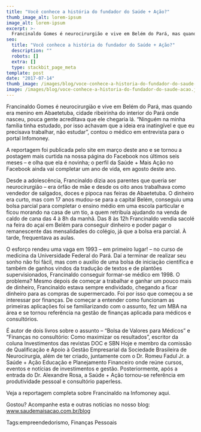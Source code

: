 ```yaml
---
title: "Você conhece a história do fundador do Saúde + Ação?"
thumb_image_alt: lorem-ipsum
image_alt: lorem-ipsum
excerpt: >-
  Francinaldo Gomes é neurocirurgião e vive em Belém do Pará, mas quando era menino em Abaetetuba, cidade ribeirinha do interior do Pará onde nasceu, pouca gente acreditava que ele chegaria lá. “Ninguém na minha família tinha estudado, por isso achavam que a ideia era inatingível e que eu precisava trabalhar, não estudar”, contou o médico em entrevista para o portal Infomoney.
seo:
  title: "Você conhece a história do fundador do Saúde + Ação?"
  description: ""
  robots: []
  extra: []
  type: stackbit_page_meta
template: post
date: "2017-07-14"
thumb_image: /images/blog/voce-conhece-a-historia-do-fundador-do-saude-acao.jpg
image: /images/blog/voce-conhece-a-historia-do-fundador-do-saude-acao.jpg
---
```


Francinaldo Gomes é neurocirurgião e vive em Belém do Pará, mas quando era menino em Abaetetuba, cidade ribeirinha do interior do Pará onde nasceu, pouca gente acreditava que ele chegaria lá. “Ninguém na minha família tinha estudado, por isso achavam que a ideia era inatingível e que eu precisava trabalhar, não estudar”, contou o médico em entrevista para o portal Infomoney.

A reportagem foi publicada pelo site em março deste ano e se tornou a postagem mais curtida na nossa página do Facebook nos últimos seis meses – e olha que ela é novinha; o perfil da Saúde + Mais Ação no Facebook ainda vai completar um ano de vida, em agosto deste ano.

Desde a adolescência, Francinaldo dizia aos parentes que queria ser neurocirurgião – era órfão de mãe e desde os oito anos trabalhava como vendedor de salgados, doces e pipoca nas feiras de Abaetetuba. O dinheiro era curto, mas com 17 anos mudou-se para a capital Belém, conseguiu uma bolsa parcial para completar o ensino médio em uma escola particular e ficou morando na casa de um tio, a quem retribuía ajudando na venda de caldo de cana das 4 à 8h da manhã. Das 8 às 12h Francinaldo vendia sacolé na feira do açaí em Belém para conseguir dinheiro e poder pagar o remanescente das mensalidades do colégio, já que a bolsa era parcial. À tarde, frequentava as aulas.

O esforço rendeu uma vaga em 1993 – em primeiro lugar! – no curso de medicina da Universidade Federal do Pará. Daí a terminar de realizar seu sonho não foi fácil, mas com o auxílio de uma bolsa de iniciação científica e também de ganhos vindos da tradução de textos e de plantões supervisionados, Francinaldo conseguir formar-se médico em 1998. O problema? Mesmo depois de começar a trabalhar e ganhar um pouco mais de dinheiro, Francinaldo estava sempre endividado, chegando a ficar dinheiro para as compras de supermercado. Foi por isso que começou a se interessar por finanças. De começar a entender como funcionam as primeiras aplicações foi se familiarizando com o assunto, fez um MBA na área e se tornou referência na gestão de finanças aplicada para médicos e consultórios.

É autor de dois livros sobre o assunto – “Bolsa de Valores para Médicos” e “Finanças no consultório: Como maximizar os resultados”, escritor da coluna Investimentos das revistas DOC e SBN Hoje e membro da comissão de Qualificação e Apoio à Gestão Empresarial da Sociedade Brasileira de Neurocirurgia, além de ter criado, juntamente com o Dr. Romeu Fadul Jr. a Saúde + Ação Educação e Planejamento Financeiro onde reúne cursos, eventos e notícias de investimentos e gestão. Posteriormente, após a entrada do Dr. Alexandre Rosa, a Saúde + Ação tornou-se referência em produtividade pessoal e consultório paperless.

Veja a reportagem completa sobre Francinaldo na Infomoney aqui.

Gostou? Acompanhe esta e outras notícias no nosso blog: www.saudemaisacao.com.br/blog

Tags:empreendedorismo, Finanças Pessoais
